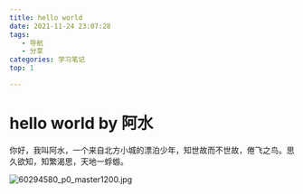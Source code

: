 ```yaml
---
title: hello world
date: 2021-11-24 23:07:28
tags: 
   - 导航
   - 分享
categories: 学习笔记
top: 1

---
```


# hello world by 阿水

你好，我叫阿水，一个来自北方小城的漂泊少年，知世故而不世故，倦飞之鸟。思久欲知，知繁渴思，天地一蜉蝣。

![60294580_p0_master1200.jpg](https://tva1.sinaimg.cn/large/005Q1GhGly1gwyp2qf31vj30xc0ljguq.jpg)